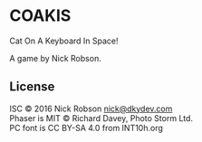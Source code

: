 # COAKIS

Cat On A Keyboard In Space!

A game by Nick Robson.

## License

ISC © 2016 Nick Robson <nick@dkydev.com><br>
Phaser is MIT © Richard Davey, Photo Storm Ltd.<br>
PC font is CC BY-SA 4.0 from INT10h.org
